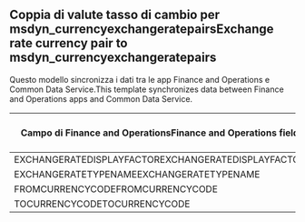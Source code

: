 ## <a name="exchange-rate-currency-pair-to-msdyn_currencyexchangeratepairs"></a><span data-ttu-id="a73fb-101">Coppia di valute tasso di cambio per msdyn_currencyexchangeratepairs</span><span class="sxs-lookup"><span data-stu-id="a73fb-101">Exchange rate currency pair to msdyn_currencyexchangeratepairs</span></span>

<span data-ttu-id="a73fb-102">Questo modello sincronizza i dati tra le app Finance and Operations e Common Data Service.</span><span class="sxs-lookup"><span data-stu-id="a73fb-102">This template synchronizes data between Finance and Operations apps and Common Data Service.</span></span>

<span data-ttu-id="a73fb-103">Campo di Finance and Operations</span><span class="sxs-lookup"><span data-stu-id="a73fb-103">Finance and Operations field</span></span> | <span data-ttu-id="a73fb-104">Tipo di mappa</span><span class="sxs-lookup"><span data-stu-id="a73fb-104">Map type</span></span> | <span data-ttu-id="a73fb-105">Altro campo di Dynamics 365</span><span class="sxs-lookup"><span data-stu-id="a73fb-105">Other Dynamics 365 field</span></span> | <span data-ttu-id="a73fb-106">Valore predefinito</span><span class="sxs-lookup"><span data-stu-id="a73fb-106">Default value</span></span>
---|---|---|---
<span data-ttu-id="a73fb-107">EXCHANGERATEDISPLAYFACTOR</span><span class="sxs-lookup"><span data-stu-id="a73fb-107">EXCHANGERATEDISPLAYFACTOR</span></span> | >< | <span data-ttu-id="a73fb-108">msdyn_displayfactor</span><span class="sxs-lookup"><span data-stu-id="a73fb-108">msdyn_displayfactor</span></span> | 
<span data-ttu-id="a73fb-109">EXCHANGERATETYPENAME</span><span class="sxs-lookup"><span data-stu-id="a73fb-109">EXCHANGERATETYPENAME</span></span> | = | <span data-ttu-id="a73fb-110">msdyn_currencyexchangeratetypeid.msdyn_name</span><span class="sxs-lookup"><span data-stu-id="a73fb-110">msdyn_currencyexchangeratetypeid.msdyn_name</span></span> | 
<span data-ttu-id="a73fb-111">FROMCURRENCYCODE</span><span class="sxs-lookup"><span data-stu-id="a73fb-111">FROMCURRENCYCODE</span></span> | = | <span data-ttu-id="a73fb-112">msdyn_fromtransactioncurrencyid.isocurrencycode</span><span class="sxs-lookup"><span data-stu-id="a73fb-112">msdyn_fromtransactioncurrencyid.isocurrencycode</span></span> | 
<span data-ttu-id="a73fb-113">TOCURRENCYCODE</span><span class="sxs-lookup"><span data-stu-id="a73fb-113">TOCURRENCYCODE</span></span> | = | <span data-ttu-id="a73fb-114">msdyn_totransactioncurrencyid.isocurrencycode</span><span class="sxs-lookup"><span data-stu-id="a73fb-114">msdyn_totransactioncurrencyid.isocurrencycode</span></span> | 
